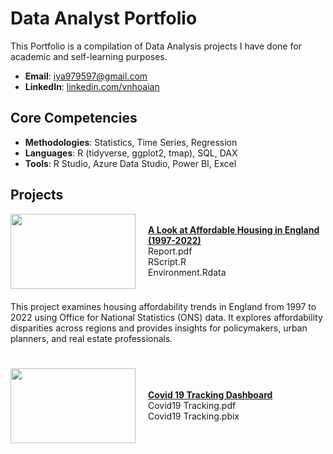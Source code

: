 # Data Analyst Portfolio
This Portfolio is a compilation of Data Analysis projects I have done for academic and self-learning purposes.

- **Email**: [iya979597@gmail.com](iya979597@gmail.com)
- **LinkedIn**: [linkedin.com/vnhoaian](https://www.linkedin.com/in/vnhoaian/)

## Core Competencies

- **Methodologies**: Statistics, Time Series, Regression
- **Languages**: R (tidyverse, ggplot2, tmap), SQL, DAX <!-- Python (Pandas, Numpy, Scikit-Learn, Scipy, Keras, Matplotlib), -->  
- **Tools**: R Studio, Azure Data Studio, Power BI, Excel

## Projects

<div style="display: flex; align-items: center; margin-bottom: 20px;">
    <img align="left" width="200" height="120" src="https://github.com/archd3sai/Portfolio/blob/master/Images/telecom.jpg" style="margin-right: 20px;">
    <div>
        <strong><a href="https://github.com/anvo-2001/an.github.io/tree/main/Housing-Affordability-Analysis">A Look at Affordable Housing in England (1997-2022)</a></strong>
        <br />
        Report.pdf
        <br />
        RScript.R
        <br />
        Environment.Rdata
    </div>
</div>

This project examines housing affordability trends in England from 1997 to 2022 using Office for National Statistics (ONS) data. It explores affordability disparities across regions and provides insights for policymakers, urban planners, and real estate professionals. 

#

<div style="display: flex; align-items: center; margin-bottom: 20px;">
    <img align="left" width="200" height="120" src="https://github.com/archd3sai/Portfolio/blob/master/Images/telecom.jpg" style="margin-right: 20px;">
    <div>
        <strong><a href="Covid19-Tracking">Covid 19 Tracking Dashboard</a></strong>
        <br />
        Covid19 Tracking.pdf
        <br />
        Covid19 Tracking.pbix
    </div>
</div>
